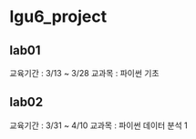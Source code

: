 # lgu6_project




## lab01
교육기간 : 3/13 ~ 3/28
교과목 : 파이썬 기초

## lab02
교육기간 : 3/31 ~ 4/10
교과목 : 파이썬 데이터 분석 1